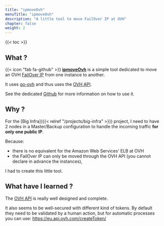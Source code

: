 ```yaml
---
title: "ipmoveOvh"
menuTitle: "ipmoveOvh"
description: "A little tool to move FailOver IP at OVH"
chapter: false
weight: 2
---
```


{{< toc >}}


## What ?

{{< icon "fab fa-github" >}}&nbsp;[**ipmoveOvh**](https://github.com/tristan-weil/ipmoveOvh) is a simple tool
dedicated to move an OVH [FailOver IP](https://www.ovhcloud.com/en/bare-metal/ip/) from one instance to another.

It uses [go-ovh](https://github.com/ovh/go-ovh) and thus uses the [OVH API](https://api.ovh.com).

See the dedicated [Github](https://github.com/tristan-weil/ipmoveOvh) for more information on how to use it.

## Why ?

For the [Big Infra]({{< relref "/projects/big-infra" >}}) project, I need to have 2 nodes in a Master/Backup
configuration to handle the incoming traffic **for only one public IP**.

Because:
- there is no equivalent for the Amazon Web Services' ELB at OVH
- the FailOver IP can only be moved through the OVH API (you cannot declare in advance the instances),

I had to create this little tool.

## What have I learned ?

The [OVH API](https://api.ovh.com) is really well designed and complete.

It also seems to be well-secured with different kind of tokens.
By default they need to be validated by a human action, but for automatic processes you can use:
https://eu.api.ovh.com/createToken/
